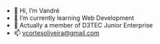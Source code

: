- 👋 Hi, I’m Vandré
- 🌱 I’m currently learning Web Development
- 🚀 Actually a member of D3TEC Junior Enterprise
- 📫 vcortesoliveira@gmail.com

<!---
vandrecx/vandrecx is a ✨ special ✨ repository because its `README.md` (this file) appears on your GitHub profile.
You can click the Preview link to take a look at your changes.
--->
